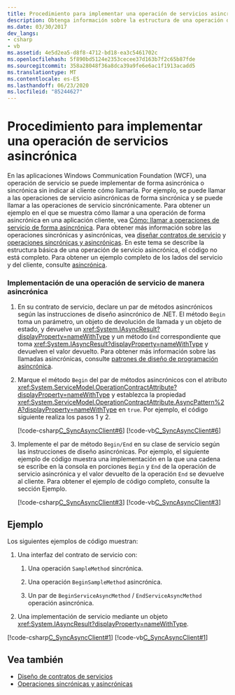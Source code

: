 ```yaml
---
title: Procedimiento para implementar una operación de servicios asincrónica
description: Obtenga información sobre la estructura de una operación de servicio asincrónica en WFC. Una operación de servicio se puede implementar de forma asincrónica o sincrónica.
ms.date: 03/30/2017
dev_langs:
- csharp
- vb
ms.assetid: 4e5d2ea5-d8f8-4712-bd18-ea3c5461702c
ms.openlocfilehash: 5f890bd5124e2353cecee37d163b7f2c65b87fde
ms.sourcegitcommit: 358a28048f36a8dca39a9fe6e6ac1f1913acadd5
ms.translationtype: MT
ms.contentlocale: es-ES
ms.lasthandoff: 06/23/2020
ms.locfileid: "85244627"
---
```

# <a name="how-to-implement-an-asynchronous-service-operation"></a>Procedimiento para implementar una operación de servicios asincrónica
En las aplicaciones Windows Communication Foundation (WCF), una operación de servicio se puede implementar de forma asincrónica o sincrónica sin indicar al cliente cómo llamarla. Por ejemplo, se puede llamar a las operaciones de servicio asincrónicas de forma sincrónica y se puede llamar a las operaciones de servicio sincrónicamente. Para obtener un ejemplo en el que se muestra cómo llamar a una operación de forma asincrónica en una aplicación cliente, vea [Cómo: llamar a operaciones de servicio de forma asincrónica](./feature-details/how-to-call-wcf-service-operations-asynchronously.md). Para obtener más información sobre las operaciones sincrónicas y asincrónicas, vea [diseñar contratos de servicio](designing-service-contracts.md) y [operaciones sincrónicas y asincrónicas](synchronous-and-asynchronous-operations.md). En este tema se describe la estructura básica de una operación de servicio asincrónica, el código no está completo. Para obtener un ejemplo completo de los lados del servicio y del cliente, consulte [asincrónica](https://docs.microsoft.com/previous-versions/dotnet/netframework-4.0/ms751505(v=vs.100)).  
  
### <a name="implement-a-service-operation-asynchronously"></a>Implementación de una operación de servicio de manera asincrónica  
  
1. En su contrato de servicio, declare un par de métodos asincrónicos según las instrucciones de diseño asincrónico de .NET. El método `Begin` toma un parámetro, un objeto de devolución de llamada y un objeto de estado, y devuelve un <xref:System.IAsyncResult?displayProperty=nameWithType> y un método `End` correspondiente que toma <xref:System.IAsyncResult?displayProperty=nameWithType> y devuelven el valor devuelto. Para obtener más información sobre las llamadas asincrónicas, consulte [patrones de diseño de programación asincrónica](../../standard/asynchronous-programming-patterns/event-based-asynchronous-pattern-eap.md).  
  
2. Marque el método `Begin` del par de métodos asincrónicos con el atributo <xref:System.ServiceModel.OperationContractAttribute?displayProperty=nameWithType> y establezca la propiedad <xref:System.ServiceModel.OperationContractAttribute.AsyncPattern%2A?displayProperty=nameWithType> en `true`. Por ejemplo, el código siguiente realiza los pasos 1 y 2.  
  
     [!code-csharp[C_SyncAsyncClient#6](../../../samples/snippets/csharp/VS_Snippets_CFX/c_syncasyncclient/cs/services.cs#6)]
     [!code-vb[C_SyncAsyncClient#6](../../../samples/snippets/visualbasic/VS_Snippets_CFX/c_syncasyncclient/vb/services.vb#6)]  
  
3. Implemente el par de método `Begin/End` en su clase de servicio según las instrucciones de diseño asincrónicas. Por ejemplo, el siguiente ejemplo de código muestra una implementación en la que una cadena se escribe en la consola en porciones `Begin` y `End` de la operación de servicio asincrónica y el valor devuelto de la operación `End` se devuelve al cliente. Para obtener el ejemplo de código completo, consulte la sección Ejemplo.  
  
     [!code-csharp[C_SyncAsyncClient#3](../../../samples/snippets/csharp/VS_Snippets_CFX/c_syncasyncclient/cs/services.cs#3)]
     [!code-vb[C_SyncAsyncClient#3](../../../samples/snippets/visualbasic/VS_Snippets_CFX/c_syncasyncclient/vb/services.vb#3)]  
  
## <a name="example"></a>Ejemplo  
 Los siguientes ejemplos de código muestran:  
  
1. Una interfaz del contrato de servicio con:  
  
    1. Una operación `SampleMethod` sincrónica.  
  
    2. Una operación `BeginSampleMethod` asincrónica.  
  
    3. Un par de `BeginServiceAsyncMethod` / `EndServiceAsyncMethod` operación asincrónica.  
  
2. Una implementación de servicio mediante un objeto <xref:System.IAsyncResult?displayProperty=nameWithType>.  
  
 [!code-csharp[C_SyncAsyncClient#1](../../../samples/snippets/csharp/VS_Snippets_CFX/c_syncasyncclient/cs/services.cs#1)]
 [!code-vb[C_SyncAsyncClient#1](../../../samples/snippets/visualbasic/VS_Snippets_CFX/c_syncasyncclient/vb/services.vb#1)]  
  
## <a name="see-also"></a>Vea también

- [Diseño de contratos de servicios](designing-service-contracts.md)
- [Operaciones sincrónicas y asincrónicas](synchronous-and-asynchronous-operations.md)
